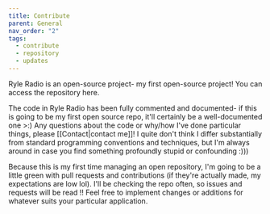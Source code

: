 ```yaml
---
title: Contribute
parent: General
nav_order: "2"
tags:
  - contribute
  - repository
  - updates
---
```


Ryle Radio is an open-source project- my first open-source project! You can access the repository here.

The code in Ryle Radio has been fully commented and documented- if this is going to be my first open source repo, it'll certainly be a well-documented one >:)
Any questions about the code or why/how I've done particular things, please [[Contact|contact me]]! I quite don't think I differ substantially from standard programming conventions and techniques, but I'm always around in case you find something profoundly stupid or confounding :)))

Because this is my first time managing an open repository, I'm going to be a little green with pull requests and contributions (if they're actually made, my expectations are low lol). I'll be checking the repo often, so issues and requests will be read !! Feel free to implement changes or additions for whatever suits your particular application.